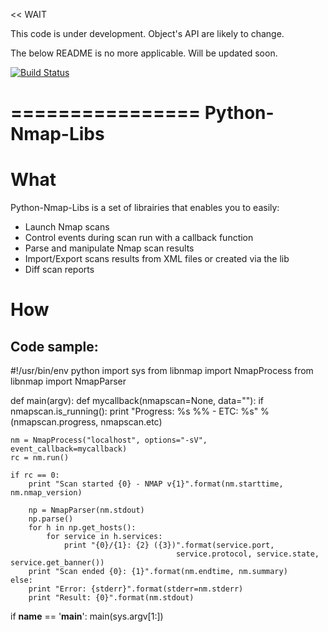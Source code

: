 << WAIT

This code is under development. Object's API are likely to change. 

The below README is no more applicable. Will be updated soon.

>>

[![Build Status](https://travis-ci.org/bmx0r/python-nmap-lib.png?branch=travis-ci)](https://travis-ci.org/bmx0r/python-nmap-lib)

================
Python-Nmap-Libs
================

What
====

Python-Nmap-Libs is a set of librairies that enables you to easily:
* Launch Nmap scans
* Control events during scan run with a callback function
* Parse and manipulate Nmap scan results
* Import/Export scans results from XML files or created via the lib
* Diff scan reports

How
===

Code sample:
------------

#!/usr/bin/env python
import sys
from libnmap import NmapProcess
from libnmap import NmapParser

def main(argv):
    def mycallback(nmapscan=None, data=""):
        if nmapscan.is_running():
            print "Progress: %s %% - ETC: %s" % (nmapscan.progress, nmapscan.etc)

    nm = NmapProcess("localhost", options="-sV", event_callback=mycallback)
    rc = nm.run()

    if rc == 0:
        print "Scan started {0} - NMAP v{1}".format(nm.starttime, nm.nmap_version)

        np = NmapParser(nm.stdout)
        np.parse()
        for h in np.get_hosts():
            for service in h.services:
                print "{0}/{1}: {2} ({3})".format(service.port,
                                         service.protocol, service.state, service.get_banner())
        print "Scan ended {0}: {1}".format(nm.endtime, nm.summary)
    else:
        print "Error: {stderr}".format(stderr=nm.stderr)
        print "Result: {0}".format(nm.stdout)

if __name__ == '__main__':
    main(sys.argv[1:])
